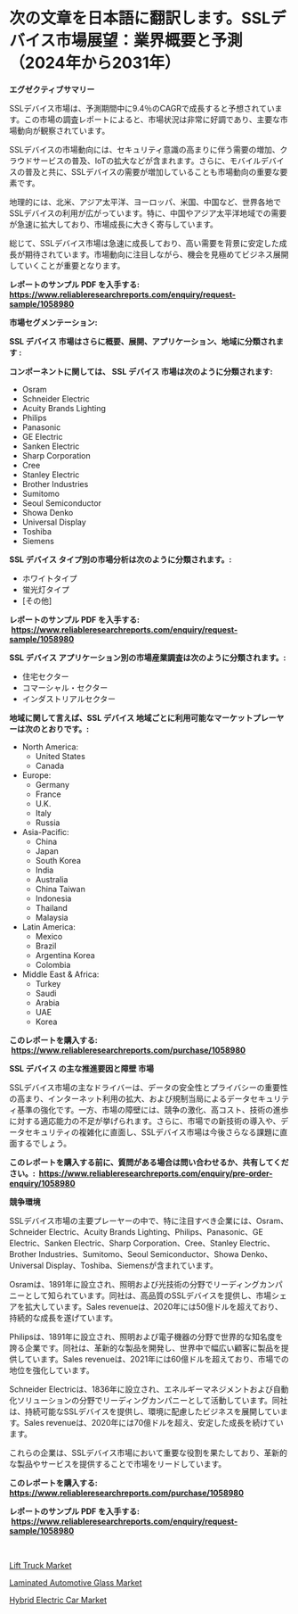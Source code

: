 <p><h1>次の文章を日本語に翻訳します。SSLデバイス市場展望：業界概要と予測（2024年から2031年）</h1></p><p><strong>エグゼクティブサマリー</strong></p>
<p><p>SSLデバイス市場は、予測期間中に9.4％のCAGRで成長すると予想されています。この市場の調査レポートによると、市場状況は非常に好調であり、主要な市場動向が観察されています。</p><p>SSLデバイスの市場動向には、セキュリティ意識の高まりに伴う需要の増加、クラウドサービスの普及、IoTの拡大などが含まれます。さらに、モバイルデバイスの普及と共に、SSLデバイスの需要が増加していることも市場動向の重要な要素です。</p><p>地理的には、北米、アジア太平洋、ヨーロッパ、米国、中国など、世界各地でSSLデバイスの利用が広がっています。特に、中国やアジア太平洋地域での需要が急速に拡大しており、市場成長に大きく寄与しています。</p><p>総じて、SSLデバイス市場は急速に成長しており、高い需要を背景に安定した成長が期待されています。市場動向に注目しながら、機会を見極めてビジネス展開していくことが重要となります。</p></p>
<p><strong>レポートのサンプル PDF を入手する: <a href="https://www.reliableresearchreports.com/enquiry/request-sample/1058980">https://www.reliableresearchreports.com/enquiry/request-sample/1058980</a></strong></p>
<p><strong>市場セグメンテーション:</strong></p>
<p><strong> SSL デバイス 市場はさらに概要、展開、アプリケーション、地域に分類されます :</strong></p>
<p><strong>コンポーネントに関しては、 SSL デバイス 市場は次のように分類されます: &nbsp;</strong></p>
<p><ul><li>Osram</li><li>Schneider Electric</li><li>Acuity Brands Lighting</li><li>Philips</li><li>Panasonic</li><li>GE Electric</li><li>Sanken Electric</li><li>Sharp Corporation</li><li>Cree</li><li>Stanley Electric</li><li>Brother Industries</li><li>Sumitomo</li><li>Seoul Semiconductor</li><li>Showa Denko</li><li>Universal Display</li><li>Toshiba</li><li>Siemens</li></ul></p>
<p><strong> SSL デバイス タイプ別の市場分析は次のように分類されます。:</strong></p>
<p><ul><li>ホワイトタイプ</li><li>蛍光灯タイプ</li><li>[その他]</li></ul></p>
<p><strong>レポートのサンプル PDF を入手する: &nbsp;<a href="https://www.reliableresearchreports.com/enquiry/request-sample/1058980">https://www.reliableresearchreports.com/enquiry/request-sample/1058980</a></strong></p>
<p><strong> SSL デバイス アプリケーション別の市場産業調査は次のように分類されます。:</strong></p>
<p><ul><li>住宅セクター</li><li>コマーシャル・セクター</li><li>インダストリアルセクター</li></ul></p>
<p><strong>地域に関して言えば、SSL デバイス 地域ごとに利用可能なマーケットプレーヤーは次のとおりです。:</strong></p>
<p><ul>
    <li>
        North America:
        <ul>
            <li>United States</li>
            <li>Canada</li>
        </ul>
    </li>
    <li>
        Europe:
        <ul>
            <li>Germany</li>
            <li>France</li>
            <li>U.K.</li>
            <li>Italy</li>
            <li>Russia</li>
        </ul>
    </li>
    <li>
        Asia-Pacific:
        <ul>
            <li>China</li>
            <li>Japan</li>
            <li>South Korea</li>
            <li>India</li>
            <li>Australia</li>
            <li>China Taiwan</li>
            <li>Indonesia</li>
            <li>Thailand</li>
            <li>Malaysia</li>
        </ul>
    </li>
    <li>
        Latin America:
        <ul>
            <li>Mexico</li>
            <li>Brazil</li>
            <li>Argentina Korea</li>
            <li>Colombia</li>
        </ul>
    </li>
    <li>
        Middle East & Africa:
        <ul>
            <li>Turkey</li>
            <li>Saudi</li>
            <li>Arabia</li>
            <li>UAE</li>
            <li>Korea</li>
        </ul>
    </li>
    </ul></p>
<p><strong>このレポートを購入する: &nbsp;<a href="https://www.reliableresearchreports.com/purchase/1058980">https://www.reliableresearchreports.com/purchase/1058980</a></strong></p>
<p><strong>SSL デバイス の主な推進要因と障壁 市場</strong></p>
<p><p>SSLデバイス市場の主なドライバーは、データの安全性とプライバシーの重要性の高まり、インターネット利用の拡大、および規制当局によるデータセキュリティ基準の強化です。一方、市場の障壁には、競争の激化、高コスト、技術の進歩に対する適応能力の不足が挙げられます。さらに、市場での新技術の導入や、データセキュリティの複雑化に直面し、SSLデバイス市場は今後さらなる課題に直面するでしょう。</p></p>
<p><strong>このレポートを購入する前に、質問がある場合は問い合わせるか、共有してください。:&nbsp; <a href="https://www.reliableresearchreports.com/enquiry/pre-order-enquiry/1058980">https://www.reliableresearchreports.com/enquiry/pre-order-enquiry/1058980</a></strong></p>
<p><strong>競争環境</strong></p>
<p><p>SSLデバイス市場の主要プレーヤーの中で、特に注目すべき企業には、Osram、Schneider Electric、Acuity Brands Lighting、Philips、Panasonic、GE Electric、Sanken Electric、Sharp Corporation、Cree、Stanley Electric、Brother Industries、Sumitomo、Seoul Semiconductor、Showa Denko、Universal Display、Toshiba、Siemensが含まれています。</p><p>Osramは、1891年に設立され、照明および光技術の分野でリーディングカンパニーとして知られています。同社は、高品質のSSLデバイスを提供し、市場シェアを拡大しています。Sales revenueは、2020年には50億ドルを超えており、持続的な成長を遂げています。</p><p>Philipsは、1891年に設立され、照明および電子機器の分野で世界的な知名度を誇る企業です。同社は、革新的な製品を開発し、世界中で幅広い顧客に製品を提供しています。Sales revenueは、2021年には60億ドルを超えており、市場での地位を強化しています。</p><p>Schneider Electricは、1836年に設立され、エネルギーマネジメントおよび自動化ソリューションの分野でリーディングカンパニーとして活動しています。同社は、持続可能なSSLデバイスを提供し、環境に配慮したビジネスを展開しています。Sales revenueは、2020年には70億ドルを超え、安定した成長を続けています。</p><p>これらの企業は、SSLデバイス市場において重要な役割を果たしており、革新的な製品やサービスを提供することで市場をリードしています。</p></p>
<p><strong>このレポートを購入する: &nbsp; <a href="https://www.reliableresearchreports.com/purchase/1058980">https://www.reliableresearchreports.com/purchase/1058980</a></strong></p>
<p><strong>レポートのサンプル PDF を入手する: &nbsp;<a href="https://www.reliableresearchreports.com/enquiry/request-sample/1058980">https://www.reliableresearchreports.com/enquiry/request-sample/1058980</a></strong><strong></strong></p>
<p>&nbsp;</p>
<p><p><a href="https://github.com/wusalecollins540tpqoz/Market-Research-Report-List-1/blob/main/lift-truck-market.md">Lift Truck Market</a></p><p><a href="https://github.com/johnbach50/Market-Research-Report-List-2/blob/main/laminated-automotive-glass-market.md">Laminated Automotive Glass Market</a></p><p><a href="https://github.com/pjcfca/Market-Research-Report-List-1/blob/main/hybrid-electric-car-market.md">Hybrid Electric Car Market</a></p></p>